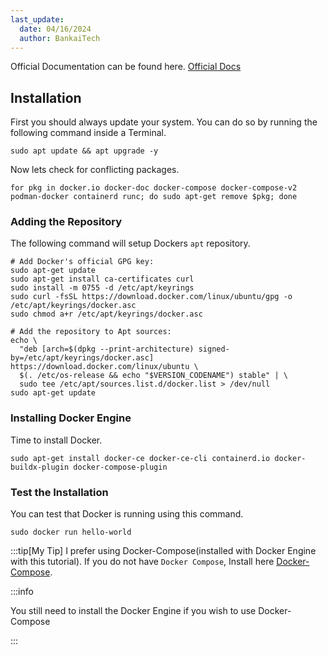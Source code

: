 ```yaml
---
last_update:
  date: 04/16/2024
  author: BankaiTech
---
```

Official Documentation can be found here. [Official Docs](https://docs.docker.com/engine/install/ubuntu/)

## Installation
First you should always update your system. You can do so by running the following command inside a Terminal.
```
sudo apt update && apt upgrade -y
```
Now lets check for conflicting packages.
```
for pkg in docker.io docker-doc docker-compose docker-compose-v2 podman-docker containerd runc; do sudo apt-get remove $pkg; done
```
### Adding the Repository
The following command will setup Dockers `apt` repository.
```
# Add Docker's official GPG key:
sudo apt-get update
sudo apt-get install ca-certificates curl
sudo install -m 0755 -d /etc/apt/keyrings
sudo curl -fsSL https://download.docker.com/linux/ubuntu/gpg -o /etc/apt/keyrings/docker.asc
sudo chmod a+r /etc/apt/keyrings/docker.asc

# Add the repository to Apt sources:
echo \
  "deb [arch=$(dpkg --print-architecture) signed-by=/etc/apt/keyrings/docker.asc] https://download.docker.com/linux/ubuntu \
  $(. /etc/os-release && echo "$VERSION_CODENAME") stable" | \
  sudo tee /etc/apt/sources.list.d/docker.list > /dev/null
sudo apt-get update
```
### Installing Docker Engine
Time to install Docker.
```
sudo apt-get install docker-ce docker-ce-cli containerd.io docker-buildx-plugin docker-compose-plugin
```
### Test the Installation
You can test that Docker is running using this command.
```
sudo docker run hello-world
```
:::tip[My Tip]
I prefer using Docker-Compose(installed with Docker Engine with this tutorial). If you do not have `Docker Compose`, Install here [Docker-Compose](./Docker-Compose.md).

:::info

You still need to install the Docker Engine if you wish to use Docker-Compose

:::

